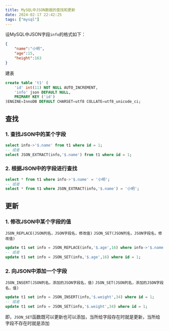 ```yaml
---
title: MySQL中JSON数据的查找和更新
date: 2024-02-17 22:42:25
tags: ["mysql"]
---
```

设MySQL中JSON字段`info`的格式如下：
```json
{
	"name":"小明",
	"age":15,
	"height":163
}
```
建表
```sql
create table 't1' (
	'id' int(11) NOT NULL AUTO_INCREMENT,
	'info' json DEFAULT NULL,
	PRIMARY KEY ('id')
)ENGINE=InnoDB DEFAULT CHARSET=utf8 COLLATE=utf8_unicode_ci;
```
## 查找
### 1. 查找JSON中的某个字段
```sql
select info->'$.name' from t1 where id = 1;
-- 或者
select JSON_EXTRACT(info,'$.name') from t1 where id = 1;
```

### 2. 根据JSON中的字段进行查找
```sql
select * from t1 where info->'$.name' = '小明';
-- 或者
select * from t1 where JSON_EXTRACT(info,'$.name') = '小明';
```

## 更新
### 1. 修改JSON中某个字段的值
`JSON_REPLACE(JSON列名，JSON字段名，修改值)`
`JSON_SET(JSON列名，JSON字段名，修改值)`
```sql
update t1 set info = JSON_REPLACE(info,'$.age',16) where info->'$.name' = '小明';
-- 或者
update t1 set info = JSON_SET(info,'$.age',16) where id = 1;
```

### 2. 向JSON中添加一个字段
`JSON_INSERT(JSON列名，添加的JSON字段名，值)`
`JSON_SET(JSON列名，添加的JSON字段名，值)`
```sql
update t1 set info = JSON_INSERT(info,'$.weight',34) where id = 1;
-- 或者
update t1 set info = JSON_SET(info,'$.weight',34) where id = 1;
```

即，`JSON_SET`函数既可以更新也可以添加，当所给字段存在时就是更新，当所给字段不存在时就是添加